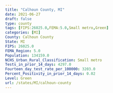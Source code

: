 ```yaml
---
title: "Calhoun County, MI"
date: 2021-06-27
draft: false
type: county
tags: [FIPS:26025.0,FEMA:5.0,Small metro,Green]
categories: [MI]
County: Calhoun County
State: MI
FIPS: 26025.0
FEMA_Region: 5.0
Population: 134159.0
NCHS_Urban_Rural_Classification: Small metro
Tests_in_prior_14_days: 4297.0
Fourteen_day_test_rate_per_100000: 3203.0
Percent_Positivity_in_prior_14_days: 0.02
Level: Green
url: /states/MI/calhoun-county
---
```



